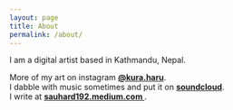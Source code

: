 ```yaml
---
layout: page
title: About
permalink: /about/
---
```


I am a digital artist based in Kathmandu, Nepal.

More of my art on instagram **<a href="https://instagram.com/kura.haru" target="_blank">@kura.haru</a>**.<br>
I dabble with music sometimes and put it on **<a href="https://soundcloud.com/sauhard-192/tracks" target="_blank">soundcloud</a>**.<br>
I write at **<a href="https://sauhard192.medium.com" target="_blank"> sauhard192.medium.com </a>**.


